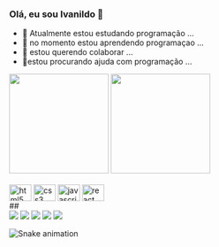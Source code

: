 ### Olá, eu sou Ivanildo 👋

- 🔭 Atualmente estou estudando programação ...
- 🌱 no momento estou aprendendo programaçao ...
- 👯 estou querendo colaborar ...
- 🤔estou procurando ajuda com programação ...

<div>
  <img height="180em" src="https://github-readme-stats.vercel.app/api?username=IvanildoCampos&show_icons=true&theme=dark&count_private=true&include_all_commits=true" />
  <img height="180em" src="https://github-readme-stats.vercel.app/api/top-langs/?username=IvanildoCampos&layout=compact&langs_count=16&theme=dark" />
</div>

<div style"= display: inline_block"></br>
<img align="center" height="30em" width="40em" alt="html5" src="https://cdn.jsdelivr.net/gh/devicons/devicon/icons/html5/html5-original-wordmark.svg"/>
<img align="center" height="30em" width="40em" alt="css3" src="https://cdn.jsdelivr.net/gh/devicons/devicon/icons/css3/css3-original-wordmark.svg" />
<img align="center" height="30em" width="40em" alt="javascript" src="https://cdn.jsdelivr.net/gh/devicons/devicon/icons/javascript/javascript-original.svg" />
<img align="center" height="30em" width="40em" alt="react" src="https://cdn.jsdelivr.net/gh/devicons/devicon/icons/react/react-original.svg" />
</div>
##
<div>
<a href="https://www.linkedin.com/in/ivanildo-campos-566706231/ target="_blank"><img src="https://img.shields.io/badge/LinkedIn-0077B5?style=for-the-badge&logo=linkedin&logoColor=white" target=_"blank></a>
<a href="ivanildocampos1998@gmail.com" target="_blank"><img src="https://img.shields.io/badge/Gmail-D14836?style=for-the-badge&logo=gmail&logoColor=yellow target="_blank"></a>
<a href="https://www.facebook.com/ivanildocampos.ivanildocampos" target="_blank"><img src="https://img.shields.io/badge/Facebook-1877F2?style=for-the-badge&logo=facebook&logoColor=white target_blank"></a>
<a href="https://www.instagram.com/ivanildoocamposs/" target="_blank"><img src="https://img.shields.io/badge/Instagram-E4405F?style=for-the-badge&logo=instagram&logoColor=white" target="_blank"></a>
<a href="https://github.com/IvanildoCampos" target="_blank"><img src="https://img.shields.io/badge/GitHub-100000?style=for-the-badge&logo=github&logoColor=white" target="_blank"></a>
</div>

![Snake animation](https://github.com/IvanildoCampos/IvanildoCampos/blob/output/github-contribution-grid-snake.svg)
